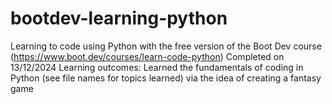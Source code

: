# bootdev-learning-python
Learning to code using Python with the free version of the Boot Dev course (https://www.boot.dev/courses/learn-code-python)
Completed on 13/12/2024
Learning outcomes:
Learned the fundamentals of coding in Python (see file names for topics learned) via the idea of creating a fantasy game 
